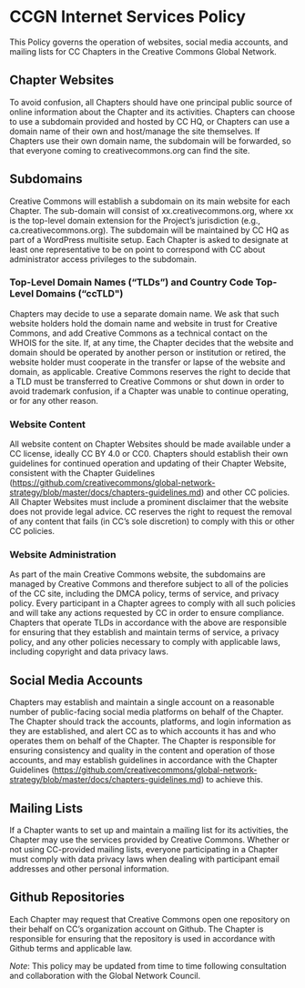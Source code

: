 # CCGN Internet Services Policy

This Policy governs the operation of websites, social media accounts, and mailing lists for CC Chapters in the Creative Commons Global Network. 

## Chapter Websites

To avoid confusion, all Chapters should have one principal public source of online information about the Chapter and its activities. Chapters can choose to use a subdomain provided and hosted by CC HQ, or Chapters can use a domain name of their own and host/manage the site themselves. If Chapters use their own domain name, the subdomain will be forwarded, so that everyone coming to creativecommons.org can find the site.

## Subdomains

Creative Commons will establish a subdomain on its main website for each Chapter. The sub-domain will consist of xx.creativecommons.org, where xx is the top-level domain extension for the Project’s jurisdiction (e.g., ca.creativecommons.org). The subdomain will be maintained by CC HQ as part of a WordPress multisite setup. Each Chapter is asked to designate at least one representative to be on point to correspond with CC about administrator access privileges to the subdomain. 

### Top-Level Domain Names (“TLDs”) and Country Code Top-Level Domains (“ccTLD") 

Chapters may decide to use a separate domain name. We ask that such website holders hold the domain name and website in trust for Creative Commons, and add Creative Commons as a technical contact on the WHOIS for the site. If, at any time, the Chapter decides that the website and domain should be operated by another person or institution or retired, the website holder must cooperate in the transfer or lapse of the website and domain, as applicable. Creative Commons reserves the right to decide that a TLD must be transferred to Creative Commons or shut down in order to avoid trademark confusion, if a Chapter was unable to continue operating, or for any other reason. 

### Website Content 

All website content on Chapter Websites should be made available under a CC license, ideally CC BY 4.0 or CC0. Chapters should establish their own guidelines for continued operation and updating of their Chapter Website, consistent with the Chapter Guidelines (https://github.com/creativecommons/global-network-strategy/blob/master/docs/chapters-guidelines.md)  and other CC policies. All Chapter Websites must include a prominent disclaimer that the website does not provide legal advice. CC reserves the right to request the removal of any content that fails (in CC’s sole discretion) to comply with this or other CC policies. 

### Website Administration

As part of the main Creative Commons website, the subdomains are managed by Creative Commons and therefore subject to all of the policies of the CC site, including the DMCA policy, terms of service, and privacy policy. Every participant in a Chapter agrees to comply with all such policies and will take any actions requested by CC in order to ensure compliance. Chapters that operate TLDs in accordance with the above are responsible for ensuring that they establish and maintain terms of service, a privacy policy, and any other policies necessary to comply with applicable laws, including copyright and data privacy laws. 

## Social Media Accounts
 
Chapters may establish and maintain a single account on a reasonable number of public-facing social media platforms on behalf of the Chapter. The Chapter should track the accounts, platforms, and login information as they are established, and alert CC as to which accounts it has and who operates them on behalf of the Chapter. The Chapter is responsible for ensuring consistency and quality in the content and operation of those accounts, and may establish guidelines in accordance with the Chapter Guidelines (https://github.com/creativecommons/global-network-strategy/blob/master/docs/chapters-guidelines.md) to achieve this. 

## Mailing Lists 

If a Chapter wants to set up and maintain a mailing list for its activities, the Chapter may use the services provided by Creative Commons. Whether or not using CC-provided mailing lists, everyone participating in a Chapter must comply with data privacy laws when dealing with participant email addresses and other personal information. 

## Github Repositories

Each Chapter may request that Creative Commons open one repository on their behalf on CC’s organization account on Github. The Chapter is responsible for ensuring that the repository is used in accordance with Github terms and applicable law. 

*Note*: This policy may be updated from time to time following consultation and collaboration with the Global Network Council. 


